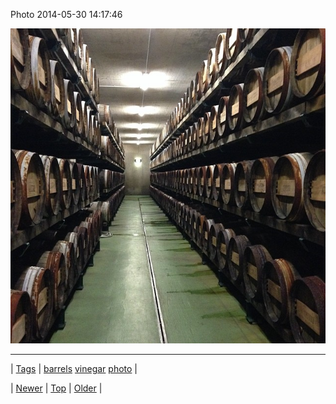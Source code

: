 <!--
title: Photo 2014-05-30 14
date: 2020-06-28T15:27:00.308Z
tags: barrels, vinegar, photo
-->


Photo 2014-05-30 14:17:46

![](87299349529-0.jpg)

<!--BOTTOM-POST-NAVIGATION-->
---

| [Tags](tags.md) | [barrels](tag-barrels.md) [vinegar](tag-vinegar.md) [photo](tag-photo.md) |

| [Newer](87299343574.md) | [Top](index.md) | [Older](87304892459.md) |